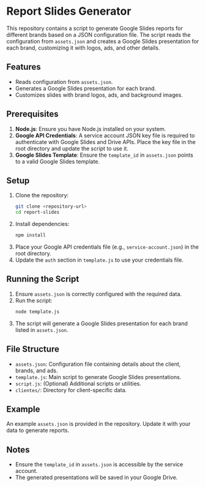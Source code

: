 # Report Slides Generator

This repository contains a script to generate Google Slides reports for different brands based on a JSON configuration file. The script reads the configuration from `assets.json` and creates a Google Slides presentation for each brand, customizing it with logos, ads, and other details.

## Features
- Reads configuration from `assets.json`.
- Generates a Google Slides presentation for each brand.
- Customizes slides with brand logos, ads, and background images.

## Prerequisites
1. **Node.js**: Ensure you have Node.js installed on your system.
2. **Google API Credentials**: A service account JSON key file is required to authenticate with Google Slides and Drive APIs. Place the key file in the root directory and update the script to use it.
3. **Google Slides Template**: Ensure the `template_id` in `assets.json` points to a valid Google Slides template.

## Setup
1. Clone the repository:
   ```bash
   git clone <repository-url>
   cd report-slides
   ```
2. Install dependencies:
   ```bash
   npm install
   ```
3. Place your Google API credentials file (e.g., `service-account.json`) in the root directory.
4. Update the `auth` section in `template.js` to use your credentials file.

## Running the Script
1. Ensure `assets.json` is correctly configured with the required data.
2. Run the script:
   ```bash
   node template.js
   ```
3. The script will generate a Google Slides presentation for each brand listed in `assets.json`.

## File Structure
- `assets.json`: Configuration file containing details about the client, brands, and ads.
- `template.js`: Main script to generate Google Slides presentations.
- `script.js`: (Optional) Additional scripts or utilities.
- `clientes/`: Directory for client-specific data.

## Example
An example `assets.json` is provided in the repository. Update it with your data to generate reports.

## Notes
- Ensure the `template_id` in `assets.json` is accessible by the service account.
- The generated presentations will be saved in your Google Drive.